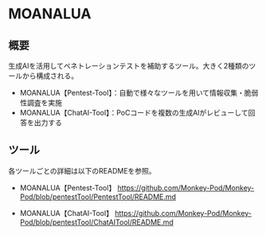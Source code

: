 # MOANALUA

## 概要
生成AIを活用してペネトレーションテストを補助するツール。大きく2種類のツールから構成される。

- MOANALUA【Pentest-Tool】：自動で様々なツールを用いて情報収集・脆弱性調査を実施
- MOANALUA【ChatAI-Tool】：PoCコードを複数の生成AIがレビューして回答を出力する

## ツール
各ツールごとの詳細は以下のREADMEを参照。

- MOANALUA【Pentest-Tool】
https://github.com/Monkey-Pod/Monkey-Pod/blob/pentestTool/PentestTool/README.md

- MOANALUA【ChatAI-Tool】
https://github.com/Monkey-Pod/Monkey-Pod/blob/pentestTool/ChatAITool/README.md


